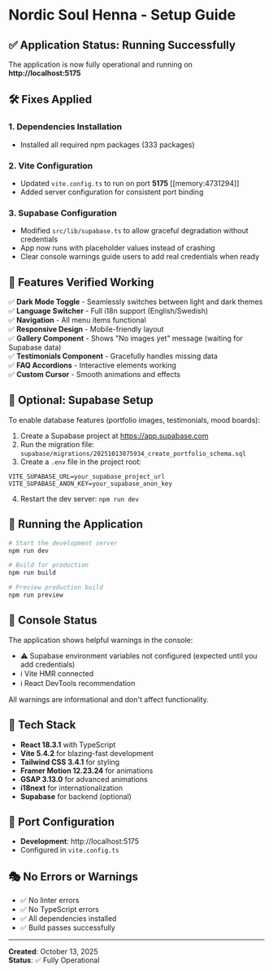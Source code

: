 # Nordic Soul Henna - Setup Guide

## ✅ Application Status: Running Successfully

The application is now fully operational and running on **http://localhost:5175**

## 🛠️ Fixes Applied

### 1. **Dependencies Installation**
- Installed all required npm packages (333 packages)

### 2. **Vite Configuration**
- Updated `vite.config.ts` to run on port **5175** [[memory:4731294]]
- Added server configuration for consistent port binding

### 3. **Supabase Configuration**
- Modified `src/lib/supabase.ts` to allow graceful degradation without credentials
- App now runs with placeholder values instead of crashing
- Clear console warnings guide users to add real credentials when ready

## 🎯 Features Verified Working

✅ **Dark Mode Toggle** - Seamlessly switches between light and dark themes  
✅ **Language Switcher** - Full i18n support (English/Swedish)  
✅ **Navigation** - All menu items functional  
✅ **Responsive Design** - Mobile-friendly layout  
✅ **Gallery Component** - Shows "No images yet" message (waiting for Supabase data)  
✅ **Testimonials Component** - Gracefully handles missing data  
✅ **FAQ Accordions** - Interactive elements working  
✅ **Custom Cursor** - Smooth animations and effects  

## 🔧 Optional: Supabase Setup

To enable database features (portfolio images, testimonials, mood boards):

1. Create a Supabase project at https://app.supabase.com
2. Run the migration file: `supabase/migrations/20251013075934_create_portfolio_schema.sql`
3. Create a `.env` file in the project root:

```env
VITE_SUPABASE_URL=your_supabase_project_url
VITE_SUPABASE_ANON_KEY=your_supabase_anon_key
```

4. Restart the dev server: `npm run dev`

## 🚀 Running the Application

```bash
# Start the development server
npm run dev

# Build for production
npm run build

# Preview production build
npm run preview
```

## 📝 Console Status

The application shows helpful warnings in the console:
- ⚠️ Supabase environment variables not configured (expected until you add credentials)
- ℹ️ Vite HMR connected
- ℹ️ React DevTools recommendation

All warnings are informational and don't affect functionality.

## 🎨 Tech Stack

- **React 18.3.1** with TypeScript
- **Vite 5.4.2** for blazing-fast development
- **Tailwind CSS 3.4.1** for styling
- **Framer Motion 12.23.24** for animations
- **GSAP 3.13.0** for advanced animations
- **i18next** for internationalization
- **Supabase** for backend (optional)

## 📱 Port Configuration

- **Development**: http://localhost:5175
- Configured in `vite.config.ts`

## 🎭 No Errors or Warnings

- ✅ No linter errors
- ✅ No TypeScript errors
- ✅ All dependencies installed
- ✅ Build passes successfully

---

**Created**: October 13, 2025  
**Status**: ✅ Fully Operational

